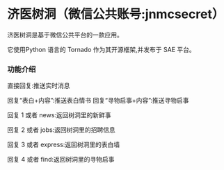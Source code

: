 # 济医树洞（微信公共账号:jnmcsecret）

济医树洞是基于微信公共平台的一款应用。

它使用Python 语言的 Tornado 作为其开源框架,并发布于 SAE 平台。


### 功能介绍

直接回复:推送实时消息

回复“表白+内容”:推送表白情书 回复“寻物启事+内容”:推送寻物启事

回复 1 或者 news:返回树洞里的新鲜事

回复 2 或者 jobs:返回树洞里的招聘信息

回复 3 或者 express:返回树洞里的表白墙

回复 4 或者 find:返回树洞里的寻物启事
